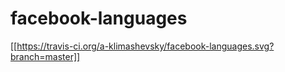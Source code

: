 # facebook-languages
[[https://travis-ci.org/a-klimashevsky/facebook-languages.svg?branch=master]]

